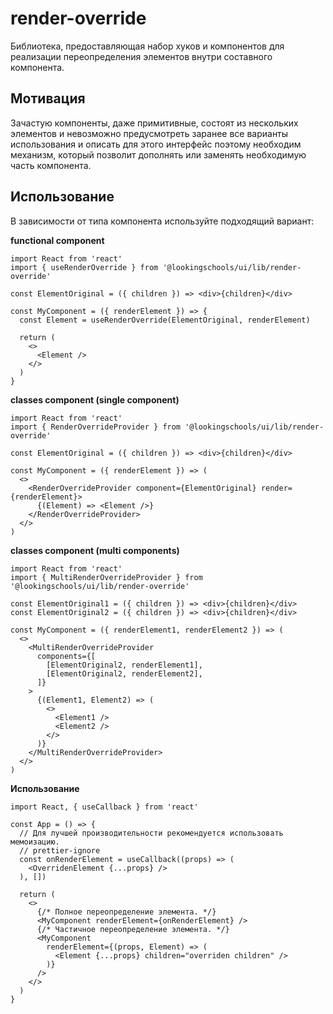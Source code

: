 # render-override

Библиотека, предоставляющая набор хуков и компонентов для реализации переопределения элементов внутри составного компонента.

## Мотивация

Зачастую компоненты, даже примитивные, состоят из нескольких элементов и невозможно предусмотреть заранее все варианты использования и описать для этого интерфейс поэтому необходим механизм, который позволит дополнять или заменять необходимую часть компонента.

## Использование

В зависимости от типа компонента используйте подходящий вариант:

**functional component**

```tsx
import React from 'react'
import { useRenderOverride } from '@lookingschools/ui/lib/render-override'

const ElementOriginal = ({ children }) => <div>{children}</div>

const MyComponent = ({ renderElement }) => {
  const Element = useRenderOverride(ElementOriginal, renderElement)

  return (
    <>
      <Element />
    </>
  )
}
```

**classes component (single component)**

```tsx
import React from 'react'
import { RenderOverrideProvider } from '@lookingschools/ui/lib/render-override'

const ElementOriginal = ({ children }) => <div>{children}</div>

const MyComponent = ({ renderElement }) => (
  <>
    <RenderOverrideProvider component={ElementOriginal} render={renderElement}>
      {(Element) => <Element />}
    </RenderOverrideProvider>
  </>
)
```

**classes component (multi components)**

```tsx
import React from 'react'
import { MultiRenderOverrideProvider } from '@lookingschools/ui/lib/render-override'

const ElementOriginal1 = ({ children }) => <div>{children}</div>
const ElementOriginal2 = ({ children }) => <div>{children}</div>

const MyComponent = ({ renderElement1, renderElement2 }) => (
  <>
    <MultiRenderOverrideProvider
      components={[
        [ElementOriginal2, renderElement1],
        [ElementOriginal2, renderElement2],
      ]}
    >
      {(Element1, Element2) => (
        <>
          <Element1 />
          <Element2 />
        </>
      )}
    </MultiRenderOverrideProvider>
  </>
)
```

**Использование**

```tsx
import React, { useCallback } from 'react'

const App = () => {
  // Для лучшей производительности рекомендуется использовать мемоизацию.
  // prettier-ignore
  const onRenderElement = useCallback((props) => (
    <OverridenElement {...props} />
  ), [])

  return (
    <>
      {/* Полное переопределение элемента. */}
      <MyComponent renderElement={onRenderElement} />
      {/* Частичное переопределение элемента. */}
      <MyComponent
        renderElement={(props, Element) => (
          <Element {...props} children="overriden children" />
        )}
      />
    </>
  )
}
```

